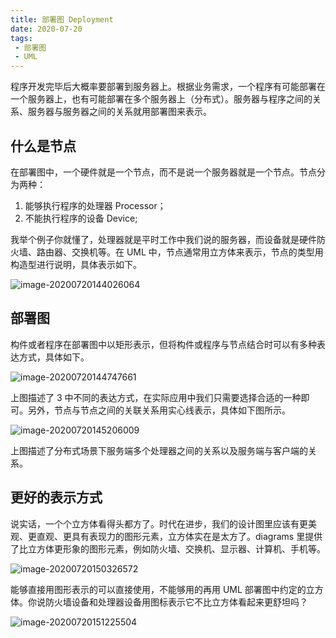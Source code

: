 ```yaml
---
title: 部署图 Deployment
date: 2020-07-20
tags:
 - 部署图
 - UML
---
```




程序开发完毕后大概率要部署到服务器上。根据业务需求，一个程序有可能部署在一个服务器上，也有可能部署在多个服务器上（分布式）。服务器与程序之间的关系、服务器与服务器之间的关系就用部署图来表示。



## 什么是节点

在部署图中，一个硬件就是一个节点，而不是说一个服务器就是一个节点。节点分为两种：

1. 能够执行程序的处理器 Processor；
2. 不能执行程序的设备 Device;

我举个例子你就懂了，处理器就是平时工作中我们说的服务器，而设备就是硬件防火墙、路由器、交换机等。在 UML 中，节点通常用立方体来表示，节点的类型用构造型进行说明，具体表示如下。

![image-20200720144026064](https://img.weishidong.com/image-20200720144026064.png)

## 部署图

构件或者程序在部署图中以矩形表示，但将构件或程序与节点结合时可以有多种表达方式，具体如下。

![image-20200720144747661](https://img.weishidong.com/image-20200720144747661.png)

上图描述了 3 中不同的表达方式，在实际应用中我们只需要选择合适的一种即可。另外，节点与节点之间的关联关系用实心线表示，具体如下图所示。

![image-20200720145206009](https://img.weishidong.com/image-20200720145206009.png)

上图描述了分布式场景下服务端多个处理器之间的关系以及服务端与客户端的关系。



## 更好的表示方式

说实话，一个个立方体看得头都方了。时代在进步，我们的设计图里应该有更美观、更直观、更具有表现力的图形元素，立方体实在是太方了。diagrams 里提供了比立方体更形象的图形元素，例如防火墙、交换机、显示器、计算机、手机等。

![image-20200720150326572](https://img.weishidong.com/image-20200720150326572.png)

能够直接用图形表示的可以直接使用，不能够用的再用 UML 部署图中约定的立方体。你说防火墙设备和处理器设备用图标表示它不比立方体看起来更舒坦吗？

![image-20200720151225504](https://img.weishidong.com/image-20200720151225504.png)

